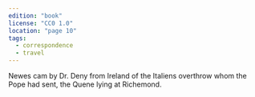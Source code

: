 ```yaml
---
edition: "book"
license: "CC0 1.0"
location: "page 10"
tags:
  - correspondence
  - travel
---
```

Newes
cam by Dr. Deny from Ireland of the Italiens overthrow whom
the Pope had sent, the Quene lying at Richemond.
